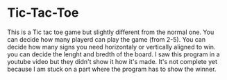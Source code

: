 # Tic-Tac-Toe
This is  a Tic tac toe game but slightly different from the normal one. You can decide how many playerd can play the game (from 2-5).
You can decide how many signs you need horizontaly or vertically aligned to win.
you can decide the lenght and bredth of the board.
I saw this program in a youtube video but they didn't show it how it's made.
It's not complete yet because I am stuck on a part where the program has to show the winner.
